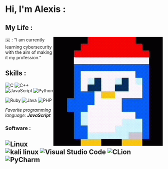 # Hi, I'm Alexis : 

## My Life : 

<img align="right" alt="penguin" width="350" src="img/penguin-dance.gif" />

✉️ : "I am currently learning cybersecurity with the aim of making it my profession." 

[42tm]: https://github.com/42tm
[abyss]: https://github.com/abyss-inc
[ur]: https://rochester.edu
[siggraph]: https://siggraph.org
[taperk]: https://taperk.com
[roclab]: https://roclab.io

## Skills : 

![C](https://img.shields.io/badge/C-A8B9CC?logo=c&logoColor=white&style=for-the-badge)
![C++](https://img.shields.io/badge/C++-00599C?logo=cplusplus&logoColor=white&style=for-the-badge)
![JavaScript](https://img.shields.io/badge/JavaScript-F7DF1E?logo=javascript&logoColor=black&style=for-the-badge)
![Python](https://img.shields.io/badge/Python-3776AB?logo=python&logoColor=white&style=for-the-badge)

![Ruby](https://img.shields.io/badge/Ruby-CC342D?style=for-the_badge&logo=ruby&logoColor=whitelogo=react&logoColor=black&style=for-the-badge)
![Java](https://img.shields.io/badge/Java-ED8B00?style=for-the-badge&logo=openjdk&logoColor=whitelogo=rust&logoColor=white&style=for-the-badge)
![PHP](https://img.shields.io/badge/PHP-777BB4?style=for-the-badge&logo=php&logoColor=whitelogo=typescript&logoColor=white&style=for-the-badge)


_Favorite programming language: <strong> JavaScript_ </strong>

### Software :

![Linux](https://img.shields.io/badge/Linux-FCC624?logo=Linux&logoColor=black&style=for-the-badge)
![kali linux](https://img.shields.io/badge/Kali_Linux-557C94?style=for-the-badge&logo=kali-linux&logoColor=white)
![Visual Studio Code](https://img.shields.io/badge/VSCode-007ACC?logo=visualstudiocode&logoColor=white&style=for-the-badge)
![CLion](https://img.shields.io/badge/CLion-000000?style=for-the-badge&logo=clion&logoColor=white)
![PyCharm](https://img.shields.io/badge/PyCharm-000000.svg?&style=for-the-badge&logo=PyCharm&logoColor=white)
---

